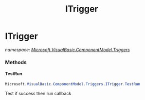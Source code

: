 ﻿---
title: ITrigger
---

# ITrigger
_namespace: [Microsoft.VisualBasic.ComponentModel.Triggers](N-Microsoft.VisualBasic.ComponentModel.Triggers.html)_





### Methods

#### TestRun
```csharp
Microsoft.VisualBasic.ComponentModel.Triggers.ITrigger.TestRun
```
Test if success then run callback


